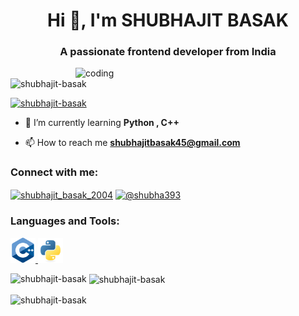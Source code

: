 <h1 align="center">Hi 👋, I'm SHUBHAJIT BASAK</h1>
<h3 align="center">A passionate frontend developer from India</h3>
<img align="right"alt="coding"width="400"src="https://cdn.dribbble.com/users/1162077/screenshots/3848914/programmer.gif"
<p align="left"> <img src="https://komarev.com/ghpvc/?username=shubhajit-basak&label=Profile%20views&color=0e75b6&style=flat" alt="shubhajit-basak" /> </p>

<p align="left"> <a href="https://github.com/ryo-ma/github-profile-trophy"><img src="https://github-profile-trophy.vercel.app/?username=shubhajit-basak" alt="shubhajit-basak" /></a> </p>

- 🌱 I’m currently learning **Python , C++**

- 📫 How to reach me **shubhajitbasak45@gmail.com**

<h3 align="left">Connect with me:</h3>
<p align="left">
<a href="https://instagram.com/shubhajit_basak_2004" target="blank"><img align="center" src="https://raw.githubusercontent.com/rahuldkjain/github-profile-readme-generator/master/src/images/icons/Social/instagram.svg" alt="shubhajit_basak_2004" height="30" width="40" /></a>
<a href="https://www.youtube.com/c/@shubha393" target="blank"><img align="center" src="https://raw.githubusercontent.com/rahuldkjain/github-profile-readme-generator/master/src/images/icons/Social/youtube.svg" alt="@shubha393" height="30" width="40" /></a>
</p>

<h3 align="left">Languages and Tools:</h3>
<p align="left"> <a href="https://www.w3schools.com/cpp/" target="_blank" rel="noreferrer"> <img src="https://raw.githubusercontent.com/devicons/devicon/master/icons/cplusplus/cplusplus-original.svg" alt="cplusplus" width="40" height="40"/> </a> <a href="https://www.python.org" target="_blank" rel="noreferrer"> <img src="https://raw.githubusercontent.com/devicons/devicon/master/icons/python/python-original.svg" alt="python" width="40" height="40"/> </a> </p>

<p><img align="left" src="https://github-readme-stats.vercel.app/api/top-langs?username=shubhajit-basak&show_icons=true&locale=en&layout=compact" alt="shubhajit-basak" /></p>

<p>&nbsp;<img align="center" src="https://github-readme-stats.vercel.app/api?username=shubhajit-basak&show_icons=true&locale=en" alt="shubhajit-basak" /></p>

<p><img align="center" src="https://github-readme-streak-stats.herokuapp.com/?user=shubhajit-basak&" alt="shubhajit-basak" /></p>
